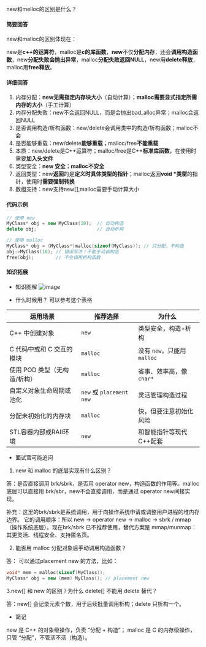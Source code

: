 new和melloc的区别是什么？

#### 简要回答

new和malloc的区别体现在：

new是**c++的运算符**，malloc是**c的库函数**，**new**不仅**分配内存**，还会**调用构造函数**，new**分配失败会抛出异常**，malloc**分配失败返回NULL**，new用**delete释放**，malloc用**free释放**。

#### 详细回答
1. 内存分配：**new无需指定内存块大小**（自动计算）；**malloc需要显式指定所需内存的大小**（手工计算）
2. 内存分配失败：new不会返回NULL，而是会抛出bad_alloc异常；malloc会返回NULL
3. 是否调用构造/析构函数：new/delete会调用类中的构造/析构函数；malloc不会
4. 是否能够重载：new/delete**能够重载**；malloc/free**不能重载**
5. 本质：new/delete是C++运算符；malloc/free是C++**标准库函数**，在使用时需要**加入头文件**
6. 类型安全：**new 安全**；**malloc不安全**
7. 返回类型：new**返回**的是**定义时具体类型的指针**；malloc返回**void *类型**的指针，使用时**需要强制转换**
8. 数组支持：new支持new[],malloc需要手动计算大小


#### 代码示例
```cpp
// 使用 new
MyClass* obj = new MyClass(10);  // 自动构造
delete obj;                      // 自动析构

// 使用 malloc
MyClass* obj = (MyClass*)malloc(sizeof(MyClass)); // 只分配，不构造
obj->MyClass(10); // 错误写法！不能手动调构造
free(obj);        // 不会调用析构函数
```

#### 知识拓展
- 知识图解
![image](https://file1.kamacoder.com/i/bagu/202507081.png)


- 什么时候用？
可以参考这个表格

| 运用场景                     | 推荐选择                 | 为什么                      |
| ---------------------------- | ------------------------ | --------------------------- |
| C++ 中创建对象               | `new`                    | 类型安全，构造+析构         |
| C 代码中或和 C 交互的模块    | `malloc`                 | 没有 `new`，只能用 `malloc` |
| 使用 POD 类型（无构造/析构） | `malloc`                 | 省事、效率高，像 `char*`    |
| 自定义对象生命周期或池化     | `new` 或 `placement new` | 灵活管理构造过程            |
| 分配未初始化的内存块         | `malloc`                 | 快，但要注意初始化风险      |
| STL容器内部或RAII环境        | `new`                    | 和智能指针等现代C++配套     |


- 面试官可能追问

1. new 和 malloc 的底层实现有什么区别？

答：是否直接调用 brk/sbrk，是否用 operator new，构造函数的作用等。malloc 底层可以直接用 brk/sbr，new不会直接调用，而是通过 operator new间接实现。


补充：这里的brk/sbrk是系统调用，用于向操作系统申请或调整用户进程的堆内存边界。
它的调用顺序：所以 new → operator new → malloc → sbrk / mmap（操作系统底层）。现在brk/sbrk 已不推荐使用，替代方案是 mmap/munmap：其更灵活、线程安全、支持匿名页。


2. 能否用 malloc 分配对象后手动调用构造函数？

答： 可以通过placement new 的方法，比如：
```cpp
void* mem = malloc(sizeof(MyClass));
MyClass* obj = new (mem) MyClass(); // placement new
```

3.new[] 和 new 的区别？为什么 delete[] 不能用 delete 替代？

答：new[] 会记录元素个数，用于后续批量调用析构；delete 只析构一个。

- 简记

new 是 C++ 的对象级操作，负责 “分配 + 构造”；
malloc 是 C 的内存级操作，只管 “分配”，不管活不活（构造）。